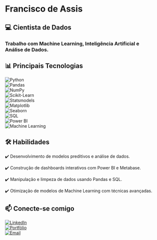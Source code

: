 # Francisco de Assis

## 💻 Cientista de Dados  
### Trabalho com Machine Learning, Inteligência Artificial e Análise de Dados.

## 📊 Principais Tecnologias  

![Python](https://img.shields.io/badge/Python-3776AB?style=for-the-badge&logo=python&logoColor=white)  
![Pandas](https://img.shields.io/badge/Pandas-150458?style=for-the-badge&logo=pandas&logoColor=white)  
![NumPy](https://img.shields.io/badge/NumPy-013243?style=for-the-badge&logo=numpy&logoColor=white)  
![Scikit-Learn](https://img.shields.io/badge/Scikit--Learn-F7931E?style=for-the-badge&logo=scikit-learn&logoColor=white)  
![Statsmodels](https://img.shields.io/badge/Statsmodels-%23121011.svg?style=for-the-badge)  
![Matplotlib](https://img.shields.io/badge/Matplotlib-11557C?style=for-the-badge&logo=Matplotlib&logoColor=white)  
![Seaborn](https://img.shields.io/badge/Seaborn-009688?style=for-the-badge&logo=Seaborn&logoColor=white)  
![SQL](https://img.shields.io/badge/SQL-4479A1?style=for-the-badge&logo=postgresql&logoColor=white)  
![Power BI](https://img.shields.io/badge/Power%20BI-F2C811?style=for-the-badge&logo=power-bi&logoColor=black)  
![Machine Learning](https://img.shields.io/badge/Machine%20Learning-%23121011.svg?style=for-the-badge&logo=scikit-learn&logoColor=white)  

## 🛠️ Habilidades  

✔️ Desenvolvimento de modelos preditivos e análise de dados.  

✔️ Construção de dashboards interativos com Power BI e Metabase.  

✔️ Manipulação e limpeza de dados usando Pandas e SQL.  

✔️ Otimização de modelos de Machine Learning com técnicas avançadas.  

## 📫 Conecte-se comigo  

[![LinkedIn](https://img.shields.io/badge/LinkedIn-0A66C2?style=for-the-badge&logo=linkedin&logoColor=white)](https://www.linkedin.com/in/francisco-de-assis-808377218/)  
[![Portfólio](https://img.shields.io/badge/Portfólio-000000?style=for-the-badge&logo=github&logoColor=white)](https://github.com/FranciscoAssislsj?tab=repositories)  
[![Email](https://img.shields.io/badge/Email-D14836?style=for-the-badge&logo=gmail&logoColor=white)](mailto:franciscofut25@gmail.com)  


